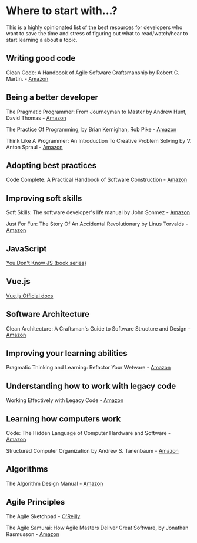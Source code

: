 # Where to start with...?

This is a highly opinionated list of the best resources for developers who want to save the time and stress of figuring out what to read/watch/hear to start learning a about a topic.

## Writing good code

Clean Code: A Handbook of Agile Software Craftsmanship by Robert C. Martin. - [Amazon](https://www.amazon.com/Clean-Code-Handbook-Software-Craftsmanship/dp/0132350882)

## Being a better developer

The Pragmatic Programmer: From Journeyman to Master	by Andrew Hunt,  David Thomas - [Amazon](https://www.amazon.com/Pragmatic-Programmer-Journeyman-Master/dp/020161622X)

The Practice Of Programming, by Brian Kernighan, Rob Pike - [Amazon](https://www.amazon.com/Practice-Programming-Addison-Wesley-Professional-Computing-ebook/dp/B00HU50A12)

Think Like A Programmer: An Introduction To Creative Problem Solving by V. Anton Spraul - [Amazon](https://www.amazon.com/Think-Like-Programmer-Introduction-Creative/dp/1593274246)

## Adopting best practices

Code Complete: A Practical Handbook of Software Construction - [Amazon](https://www.amazon.com/Code-Complete-Practical-Handbook-Construction/dp/0735619670)

## Improving soft skills

Soft Skills: The software developer's life manual by John Sonmez - [Amazon](https://www.amazon.com/gp/product/1617292397)

Just For Fun: The Story Of An Accidental Revolutionary by Linus Torvalds - [Amazon](https://www.amazon.com/Just-Fun-Story-Accidental-Revolutionary/dp/0066620732)

## JavaScript

[You Don't Know JS (book series)](https://github.com/getify/You-Dont-Know-JS)

## Vue.js

[Vue.js Official docs](https://vuejs.org/v2/guide/)

## Software Architecture

Clean Architecture: A Craftsman's Guide to Software Structure and Design - [Amazon](https://www.amazon.com/Clean-Architecture-Craftsmans-Software-Structure/dp/0134494164)

## Improving your learning abilities

Pragmatic Thinking and Learning: Refactor Your Wetware - [Amazon](https://www.amazon.com/Pragmatic-Thinking-Learning-Refactor-Programmers/dp/1934356050)

## Understanding how to work with legacy code

Working Effectively with Legacy Code - [Amazon](https://www.amazon.com/FEATHERS-WORK-EFFECT-LEG-CODE/dp/0131177052)

## Learning how computers work

Code: The Hidden Language of Computer Hardware and Software - [Amazon](https://www.amazon.com/gp/product/0735611319)

Structured Computer Organization by Andrew S. Tanenbaum - [Amazon](https://www.amazon.com/Structured-Computer-Organization-Andrew-Tanenbaum/dp/0273769243)

## Algorithms

The Algorithm Design Manual - [Amazon](https://www.amazon.com/Algorithm-Design-Manual-Steven-Skiena/dp/1849967202)

## Agile Principles

The Agile Sketchpad - [O'Reilly](http://shop.oreilly.com/product/0636920049012.do)

The Agile Samurai: How Agile Masters Deliver Great Software, by Jonathan Rasmusson - [Amazon](https://www.amazon.com/Agile-Samurai-Software-Pragmatic-Programmers/dp/1934356581)